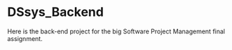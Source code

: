 # DSsys_Backend
Here is the back-end project for the big Software Project Management final assignment.
